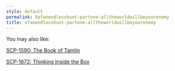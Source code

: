 ```yaml
---
style: default
permalink: Xofanendlesshunt-partone-alltheworldwillbeyourenemy
title: ofanendlesshunt-partone-alltheworldwillbeyourenemy
---
```

You may also like:

[SCP-1590: The Book of Tamlin](http://scp-wiki.net/scp-1590)

[SCP-1672: Thinking Inside the Box](http://scp-wiki.net/scp-1672)
